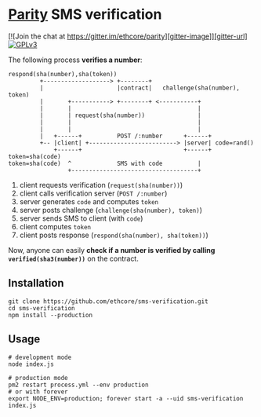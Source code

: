 # [Parity](https://ethcore.io/parity.html) SMS verification

[![Join the chat at https://gitter.im/ethcore/parity][gitter-image]][gitter-url] [![GPLv3][license-image]][license-url]

[gitter-image]: https://badges.gitter.im/Join%20Chat.svg
[gitter-url]: https://gitter.im/ethcore/parity
[license-image]: https://img.shields.io/badge/license-GPL%20v3-green.svg
[license-url]: https://www.gnu.org/licenses/gpl-3.0.en.html

The following process **verifies a number**:

```
respond(sha(number),sha(token))
         +-------------------> +--------+
         |                     |contract|   challenge(sha(number), token)
         |       +-----------> +--------+ <-----------+
         |       |                                    |
         |       | request(sha(number))               |
         |       |                                    |
         |       |                                    |
         |   +------+          POST /:number      +------+
         +-- |client| +-------------------------> |server| code=rand()
             +------+                             +------+ token=sha(code)
token=sha(code)  ^             SMS with code          |
                 +------------------------------------+
```

1. client requests verification (`request(sha(number))`)
2. client calls verification server (`POST /:number`)
3. server generates `code` and computes `token`
4. server posts challenge (`challenge(sha(number), token)`)
5. server sends SMS to client (with `code`)
6. client computes `token`
7. client posts response (`respond(sha(number), sha(token))`)

Now, anyone can easily **check if a number is verified by calling `verified(sha3(number))`** on the contract.

## Installation

```shell
git clone https://github.com/ethcore/sms-verification.git
cd sms-verification
npm install --production
```

## Usage

```shell
# development mode
node index.js

# production mode
pm2 restart process.yml --env production
# or with forever
export NODE_ENV=production; forever start -a --uid sms-verification index.js
```
